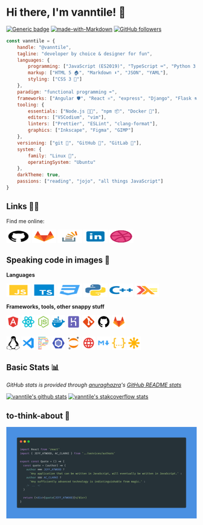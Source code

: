 # Hi there, I'm vanntile! 👋

[![Generic badge](https://img.shields.io/badge/Status-WIP-green.svg)](https://shields.io/)
[![made-with-Markdown](https://img.shields.io/badge/Made%20with-Markdown-1f425f.svg)](http://commonmark.org)
[![GitHub followers](https://img.shields.io/github/followers/vanntile.svg?style=social&label=Follow&maxAge=2592000)](https://github.com/vanntile?tab=followers)

```javascript
const vanntile = {
    handle: "@vanntile",
    tagline: "developer by choice & designer for fun",
    languages: {
        programming: ["JavaScript (ES2019)", "TypeScript ⌨️", "Python 3 🐍", "C/C++", "Haskell"],
        markup: ["HTML 5 🏠", "Markdown ⬇️", "JSON", "YAML"],
        styling: ["CSS 3 💅"]
    },
    paradigm: "functional programming ➡️",
    frameworks: ["Angular 🛡️", "React ⚛️", "express", "Django", "Flask ⚗️", "GTK+ (gtkmm)"],
    tooling: {
        essentials: ["Node.js 🐢🚀", "npm 📦", "Docker 🐳"],
        editors: ["VSCodium", "vim"],
        linters: ["Prettier", "ESLint", "clang-format"],
        graphics: ["Inkscape", "Figma", "GIMP"]
    },
    versioning: ["git 🍴", "GitHub 🐙", "GitLab 🦊"],
    system: {
        family: "Linux 🐧",
        operatingSystem: "Ubuntu"
    },
    darkTheme: true,
    passions: ["reading", "jojo", "all things JavaScript"]
}
```

## Links 🔗💬

Find me online:

<a href="https://github.com/vanntile"><img height="36" width="64" src="https://github.com/vanntile/vanntile/blob/master/assets/icons/github.svg"></a>
<a href="https://gitlab.com/vanntile"><img height="36" width="64" src="https://github.com/vanntile/vanntile/blob/master/assets/icons/gitlab.svg"></a>
<a href="https://stackoverflow.com/users/4679160/vanntile-ianito"><img height="36" width="64" src="https://github.com/vanntile/vanntile/blob/master/assets/icons/icons8-stack-overflow.svg"></a>
<a href="https://www.linkedin.com/in/valentin-ionita/"><img height="36" width="64" src="https://github.com/vanntile/vanntile/blob/master/assets/icons/icons8-linkedin.svg"></a>
<a href="https://dribbble.com/vanntile"><img height="36" width="64" src="https://github.com/vanntile/vanntile/blob/master/assets/icons/dribbble-ball.svg"></a>


## Speaking code in images 💾

**Languages**

<div><img height="36" width="64" src="https://github.com/vanntile/vanntile/blob/master/assets/icons/javascript.svg">
<img height="36" width="64" src="https://github.com/vanntile/vanntile/blob/master/assets/icons/typescript.svg">
<img height="36" width="64" src="https://github.com/vanntile/vanntile/blob/master/assets/icons/css.svg">
<img height="36" width="64" src="https://github.com/vanntile/vanntile/blob/master/assets/icons/python.svg">
<img height="36" width="64" src="https://github.com/vanntile/vanntile/blob/master/assets/icons/cpp.svg">
<img height="36" width="64" src="https://github.com/vanntile/vanntile/blob/master/assets/icons/haskell.svg"></div>


**Frameworks, tools, other snappy stuff**

<div><img height="36" width="36" src="https://github.com/vanntile/vanntile/blob/master/assets/icons/angular.svg">
<img height="36" width="36" src="https://github.com/vanntile/vanntile/blob/master/assets/icons/react.svg">
<img height="36" width="36" src="https://github.com/vanntile/vanntile/blob/master/assets/icons/nodejs.svg">
<img height="36" width="36" src="https://github.com/vanntile/vanntile/blob/master/assets/icons/docker.svg">
<img height="36" width="36" src="https://github.com/vanntile/vanntile/blob/master/assets/icons/heroku.svg">
<img height="36" width="36" src="https://github.com/vanntile/vanntile/blob/master/assets/icons/git.svg">
<img height="36" width="36" src="https://github.com/vanntile/vanntile/blob/master/assets/icons/github.svg">
<img height="36" width="36" src="https://github.com/vanntile/vanntile/blob/master/assets/icons/gitlab.svg"></div>

<br/>

<div><img height="36" width="36" src="https://github.com/vanntile/vanntile/blob/master/assets/icons/linux-brands.svg">
<img height="36" width="36" src="https://github.com/vanntile/vanntile/blob/master/assets/icons/vscode.svg">
<img height="36" width="36" src="https://github.com/vanntile/vanntile/blob/master/assets/icons/prettier.svg">
<img height="36" width="36" src="https://github.com/vanntile/vanntile/blob/master/assets/icons/eslint.svg">
<img height="36" width="36" src="https://github.com/vanntile/vanntile/blob/master/assets/icons/jupyter.svg">
<img height="36" width="36" src="https://github.com/vanntile/vanntile/blob/master/assets/icons/http.svg">
<img height="36" width="36" src="https://github.com/vanntile/vanntile/blob/master/assets/icons/markdown.svg">
<img height="36" width="36" src="https://github.com/vanntile/vanntile/blob/master/assets/icons/json.svg">
<img height="36" width="36" src="https://github.com/vanntile/vanntile/blob/master/assets/icons/svg.svg"></div>


## Basic Stats 📊
*GitHub stats is provided through [anuraghazra](https://github.com/anuraghazra/)'s [GitHub README stats](https://github.com/anuraghazra/github-readme-stats/)*

[![vanntile's github stats](https://github-readme-stats.vercel.app/api?username=vanntile&count_private=true&show_icons=true&theme=prussian)](https://github.com/vanntile/github-readme-stats) [![vanntile's stakcoverflow stats](https://stackoverflow.com/users/flair/4679160.png?theme=dark)](https://stackoverflow.com/users/4679160/vanntile-ianito)

## to-think-about 📜

![](https://github.com/vanntile/vanntile/blob/master/assets/carbon.png)
